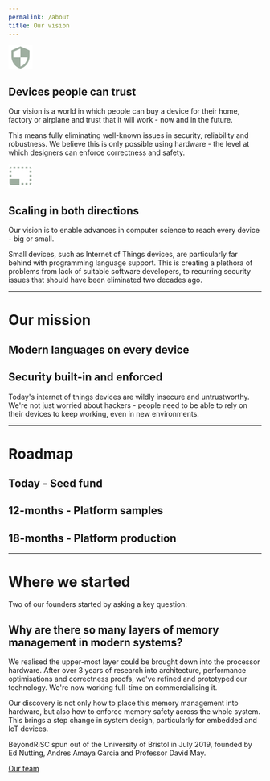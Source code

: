 ```yaml
---
permalink: /about
title: Our vision
---
```


<div class="featured-items">

<div class="featured-item" markdown="block">

![](/assets/images/about/trust.svg)

## Devices people can trust

Our vision is a world in which people can buy a device for their home, factory or airplane and trust that 
it will work - now and in the future.

This means fully eliminating well-known issues in security, reliability and robustness. We believe this
is only possible using hardware - the level at which designers can enforce correctness and safety.
</div>

<div class="featured-item" markdown="block">

![](/assets/images/about/scaling.svg)

## Scaling in both directions

Our vision is to enable advances in computer science to reach every device - big or small. 

Small devices, such as Internet of Things devices, are particularly far behind with programming language support. 
This is creating a plethora of problems from lack of suitable software developers, to recurring security issues
that should have been eliminated two decades ago.
</div>

</div>

----

# Our mission

## Modern languages on every device

## Security built-in and enforced

Today's internet of things devices are wildly insecure and untrustworthy. We're not just worried about hackers - 
people need to be able to rely on their devices to keep working, even in new environments.

----

# Roadmap

## Today - Seed fund

## 12-months - Platform samples

## 18-months - Platform production

----

# Where we started

Two of our founders started by asking a key question: 

## Why are there so many layers of memory management in modern systems?

We realised the upper-most layer could be brought down into the processor hardware. After over 3 years of research
into architecture, performance optimisations and correctness proofs, we've refined and prototyped our
technology. We're now working full-time on commercialising it.

Our discovery is not only how to place this memory management into hardware, but also how to enforce memory 
safety across the whole system. This brings a step change in system design, particularly for embedded and IoT devices. 

BeyondRISC spun out of the University of Bristol in July 2019, founded by Ed Nutting, Andres Amaya Garcia and Professor David May.

<a href="/team" class="button">Our team</a>
